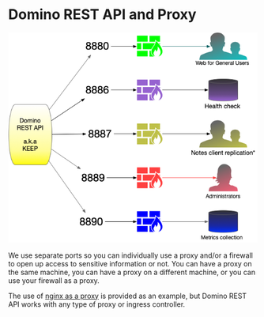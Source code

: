 # Domino REST API and Proxy

![Ports in use](../assets/images/PortUse.png)

We use separate ports so you can individually use a proxy and/or a firewall to open up access to sensitive information or not. You can have a proxy on the same machine, you can have a proxy on a different machine, or you can use your firewall as a proxy.

The use of [nginx as a proxy](../howto/web/index.md) is provided as an example, but Domino REST API works with any type of proxy or ingress controller.
